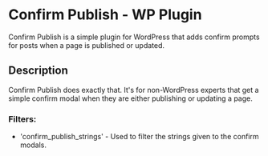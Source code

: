 # Confirm Publish - WP Plugin

Confirm Publish is a simple plugin for WordPress that adds confirm prompts for posts when a page is published or updated.

## Description

Confirm Publish does exactly that. It's for non-WordPress experts that get a simple confirm modal when they are either publishing or updating a page.

### Filters:

* 'confirm_publish_strings' - Used to filter the strings given to the confirm modals.
